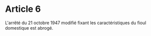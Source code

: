 # Article 6

L'arrêté du 21 octobre 1947 modifié fixant les caractéristiques du fioul domestique est abrogé.
